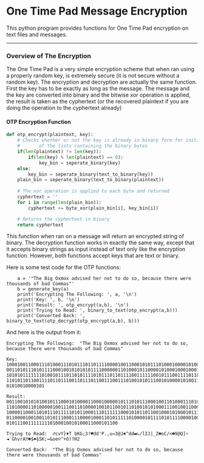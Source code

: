 # One Time Pad Message Encryption
This python program provides functions for One Time Pad encryption on text files and messages.

---
### Overview of The Encryption    
  The One Time Pad is a very simple encryption scheme that when ran using 
   a properly random key, is extremely secure (it is not secure without a random key).
   The encryption and decryption are actually the same function. First the key has to 
   be exactly as long as the message. The message and the key are converted into binary
   and the bitwise xor operation is applied, the result is taken as the cyphertext (or the
   recovered plaintext if you are doing the operation to the cyphertext already)

#### OTP Encryption Function
```python
def otp_encrypt(plaintext, key):
    # Checks whether or not the key is already in binary form for initialization 
    #       of the lists containing the binary bytes
    if(len(plaintext) != len(key)):
        if(len(key) % len(plaintext) == 0):
            key_bin = seperate_binary(key)
    else:
        key_bin = seperate_binary(text_to_binary(key))   
    plain_bin = seperate_binary(text_to_binary(plaintext))
    
    # The xor operation is applied to each byte and returned
    cyphertext = ''
    for i in range(len(plain_bin)):
        cyphertext += byte_xor(plain_bin[i], key_bin[i])

    # Returns the cyphertext in binary
    return cyphertext

```

This function when ran on a message will return an encrypted string of binary. The decryption function works
in exactly the same way, except that it accepts binary strings as input instead of text only like the encryption function. However, both functions accept keys that are text or binary. 

Here is some test code for the OTP functions:

```
    a = '"The Big Oxmox advised her not to do so, because there were thousands of bad Commas"'
    b = generate_key(a)
    print('Encrypting The Following: ', a, '\n') 
    print('Key: ', b, '\n')
    print('Result: ', otp_encrypt(a,b), '\n')
    print('Trying to Read: ', binary_to_text(otp_encrypt(a,b)))
    print('Converted Back: ', binary_to_text(otp_decrypt(otp_encrypt(a,b), b)))
```
And here is the output from it:

```
Encrypting The Following:  "The Big Oxmox advised her not to do so, because there were thousands of bad Commas" 

Key:  1000100110001110100011101011101101111000010011000101011101000100001010011110111011111111101100111111001000000110001011111110111010110010001
0011010111010111100010010101010111100000011010001011000010100010001000101000101001101111111110110001100000000000100001100000001010100110111111110
1010101111111010010111011010111101011101101111001111110010111001111011010111001011111000011010100101110101011010111110111000111011100011010001110
1101011011001111011011100110111011001110011101001010111001010000101001101001110000100011101000011110001100000000101110101100011100011011000001100
01010010000101

Result:  0011001010101001011100010100001100010000010111010111000100110100011101010001010010010101010111011001000101000111101001010111011010
1101000011010000010011100110100001001011001011010010101000111001001100011011101001110010111100100001100001110001000010000000011010100010111
1000011000110101110111110101100011101111110001010110110010001010001011111011111101000010001111110100011000110000000011010101100110011010000
0110000100100110101110001110000100011010111110100001011110101111000010000000110101011010100010010010000001011010010000100001001111101010011
01011100111111110100010010100011000101100

Trying to Read:  ♂cvY}♦T bKG;3!♥dd'P.,u↔3@J♠^dd▬∟/lIJ|_Z☻oC/<☻9@Q]☼ ◄`GhvrA‼☻$♠§5K;↔&oe☺^+O)?H2

Converted Back:  "The Big Oxmox advised her not to do so, because there were thousands of bad Commas"
```
